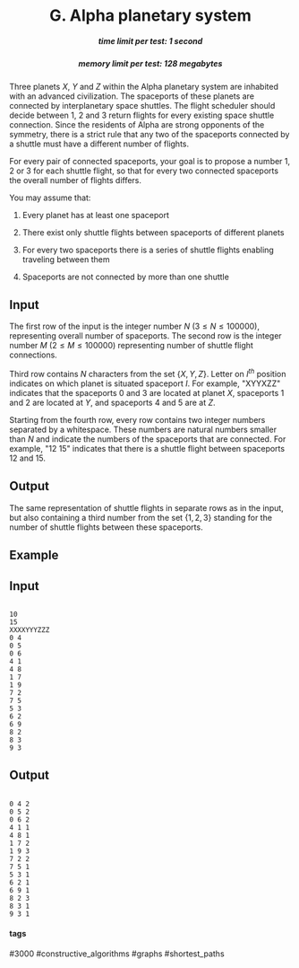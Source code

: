 <h1 style='text-align: center;'> G. Alpha planetary system</h1>

<h5 style='text-align: center;'>time limit per test: 1 second</h5>
<h5 style='text-align: center;'>memory limit per test: 128 megabytes</h5>

Three planets $X$, $Y$ and $Z$ within the Alpha planetary system are inhabited with an advanced civilization. The spaceports of these planets are connected by interplanetary space shuttles. The flight scheduler should decide between $1$, $2$ and $3$ return flights for every existing space shuttle connection. Since the residents of Alpha are strong opponents of the symmetry, there is a strict rule that any two of the spaceports connected by a shuttle must have a different number of flights. 

For every pair of connected spaceports, your goal is to propose a number $1$, $2$ or $3$ for each shuttle flight, so that for every two connected spaceports the overall number of flights differs. 

You may assume that:

1) Every planet has at least one spaceport 

2) There exist only shuttle flights between spaceports of different planets 

3) For every two spaceports there is a series of shuttle flights enabling traveling between them

4) Spaceports are not connected by more than one shuttle

## Input

The first row of the input is the integer number $N$ $(3 \leq N \leq 100 000)$, representing overall number of spaceports. The second row is the integer number $M$ $(2 \leq M \leq 100 000)$ representing number of shuttle flight connections. 

Third row contains $N$ characters from the set $\{X, Y, Z\}$. Letter on $I^{th}$ position indicates on which planet is situated spaceport $I$. For example, "XYYXZZ" indicates that the spaceports $0$ and $3$ are located at planet $X$, spaceports $1$ and $2$ are located at $Y$, and spaceports $4$ and $5$ are at $Z$. 

Starting from the fourth row, every row contains two integer numbers separated by a whitespace. These numbers are natural numbers smaller than $N$ and indicate the numbers of the spaceports that are connected. For example, "$12\ 15$" indicates that there is a shuttle flight between spaceports $12$ and $15$. 

## Output

The same representation of shuttle flights in separate rows as in the input, but also containing a third number from the set $\{1, 2, 3\}$ standing for the number of shuttle flights between these spaceports.

## Example

## Input


```

10
15
XXXXYYYZZZ
0 4
0 5
0 6
4 1
4 8
1 7
1 9
7 2
7 5
5 3
6 2
6 9
8 2
8 3
9 3

```
## Output


```

0 4 2
0 5 2
0 6 2
4 1 1
4 8 1
1 7 2
1 9 3
7 2 2
7 5 1
5 3 1
6 2 1
6 9 1
8 2 3
8 3 1
9 3 1

```


#### tags 

#3000 #constructive_algorithms #graphs #shortest_paths 